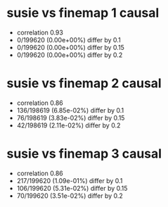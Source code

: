 # susie vs finemap  1 causal

- correlation 0.93
- 0/199620 (0.00e+00%) differ by 0.1
- 0/199620 (0.00e+00%) differ by 0.15
- 0/199620 (0.00e+00%) differ by 0.2


# susie vs finemap  2 causal

- correlation 0.86
- 136/198619 (6.85e-02%) differ by 0.1
- 76/198619 (3.83e-02%) differ by 0.15
- 42/198619 (2.11e-02%) differ by 0.2


# susie vs finemap  3 causal

- correlation 0.86
- 217/199620 (1.09e-01%) differ by 0.1
- 106/199620 (5.31e-02%) differ by 0.15
- 70/199620 (3.51e-02%) differ by 0.2


